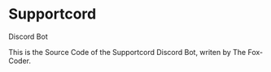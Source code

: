 # Supportcord
Discord Bot

This is the Source Code of the Supportcord Discord Bot, writen by The Fox-Coder.
